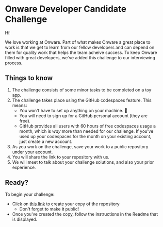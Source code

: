 # Onware Developer Candidate Challenge

Hi!

We love working at Onware. Part of what makes Onware a great place to work
is that we get to learn from our fellow developers and can depend on them
for quality work that helps the team acheive success. To keep Onware filled
with great developers, we've added this challenge to our interviewing process.

## Things to know

1. The challenge consists of some minor tasks to be completed on a toy app.
2. The challenge takes place using the GitHub codespaces feature. This means:
    * You won't have to set up anything on your machine. 🥳
    * You will need to sign up for a GitHub personal account (they are free).
    * GitHub provides all users with 60 hours of free codespaces usage a month,
      which is *way* more than needed for our challenge. If you've used up your
      codespaces for the month on your existing account, just create a new account.
3. As you work on the challenge, save your work to a public repository under
   your account.
4. You will share the link to your repository with us.
5. We will meet to talk about your challenge solutions, and also your prior experience.

## Ready?

To begin your challenge:
* Click on [this link](https://github.com/onware/challenge/generate)
  to create your copy of the repository
    *  Don't forget to make it public!
* Once you've created the copy, follow the instructions in the Readme that is displayed.
